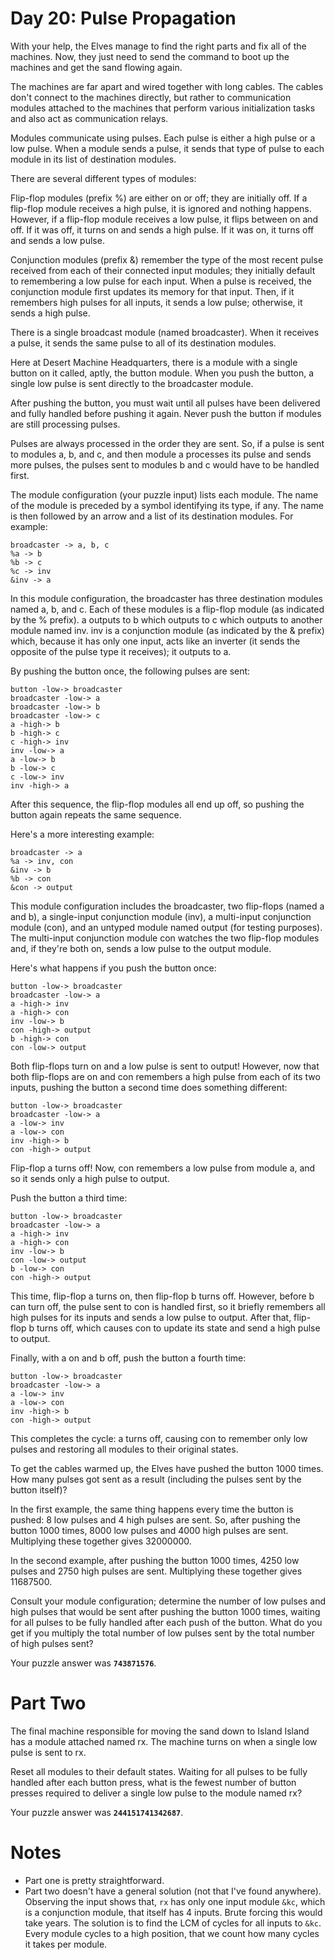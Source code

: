 # Day 20: Pulse Propagation

With your help, the Elves manage to find the right parts and fix all of the
machines. Now, they just need to send the command to boot up the machines and
get the sand flowing again.

The machines are far apart and wired together with long cables. The cables don't
connect to the machines directly, but rather to communication modules attached
to the machines that perform various initialization tasks and also act as
communication relays.

Modules communicate using pulses. Each pulse is either a high pulse or a low
pulse. When a module sends a pulse, it sends that type of pulse to each module
in its list of destination modules.

There are several different types of modules:

Flip-flop modules (prefix %) are either on or off; they are initially off. If a
flip-flop module receives a high pulse, it is ignored and nothing happens.
However, if a flip-flop module receives a low pulse, it flips between on and
off. If it was off, it turns on and sends a high pulse. If it was on, it turns
off and sends a low pulse.

Conjunction modules (prefix &) remember the type of the most recent pulse
received from each of their connected input modules; they initially default to
remembering a low pulse for each input. When a pulse is received, the
conjunction module first updates its memory for that input. Then, if it
remembers high pulses for all inputs, it sends a low pulse; otherwise, it sends
a high pulse.

There is a single broadcast module (named broadcaster). When it receives a
pulse, it sends the same pulse to all of its destination modules.

Here at Desert Machine Headquarters, there is a module with a single button on
it called, aptly, the button module. When you push the button, a single low
pulse is sent directly to the broadcaster module.

After pushing the button, you must wait until all pulses have been delivered and
fully handled before pushing it again. Never push the button if modules are
still processing pulses.

Pulses are always processed in the order they are sent. So, if a pulse is sent
to modules a, b, and c, and then module a processes its pulse and sends more
pulses, the pulses sent to modules b and c would have to be handled first.

The module configuration (your puzzle input) lists each module. The name of the
module is preceded by a symbol identifying its type, if any. The name is then
followed by an arrow and a list of its destination modules. For example:

```
broadcaster -> a, b, c
%a -> b
%b -> c
%c -> inv
&inv -> a
```

In this module configuration, the broadcaster has three destination modules
named a, b, and c. Each of these modules is a flip-flop module (as indicated by
the % prefix). a outputs to b which outputs to c which outputs to another module
named inv. inv is a conjunction module (as indicated by the & prefix) which,
because it has only one input, acts like an inverter (it sends the opposite of
the pulse type it receives); it outputs to a.

By pushing the button once, the following pulses are sent:

```
button -low-> broadcaster
broadcaster -low-> a
broadcaster -low-> b
broadcaster -low-> c
a -high-> b
b -high-> c
c -high-> inv
inv -low-> a
a -low-> b
b -low-> c
c -low-> inv
inv -high-> a
```

After this sequence, the flip-flop modules all end up off, so pushing the button
again repeats the same sequence.

Here's a more interesting example:

```
broadcaster -> a
%a -> inv, con
&inv -> b
%b -> con
&con -> output
```

This module configuration includes the broadcaster, two flip-flops (named a and
b), a single-input conjunction module (inv), a multi-input conjunction module
(con), and an untyped module named output (for testing purposes). The
multi-input conjunction module con watches the two flip-flop modules and, if
they're both on, sends a low pulse to the output module.

Here's what happens if you push the button once:

```
button -low-> broadcaster
broadcaster -low-> a
a -high-> inv
a -high-> con
inv -low-> b
con -high-> output
b -high-> con
con -low-> output
```

Both flip-flops turn on and a low pulse is sent to output! However, now that
both flip-flops are on and con remembers a high pulse from each of its two
inputs, pushing the button a second time does something different:

```
button -low-> broadcaster
broadcaster -low-> a
a -low-> inv
a -low-> con
inv -high-> b
con -high-> output
```

Flip-flop a turns off! Now, con remembers a low pulse from module a, and so it
sends only a high pulse to output.

Push the button a third time:

```
button -low-> broadcaster
broadcaster -low-> a
a -high-> inv
a -high-> con
inv -low-> b
con -low-> output
b -low-> con
con -high-> output
```

This time, flip-flop a turns on, then flip-flop b turns off. However, before b
can turn off, the pulse sent to con is handled first, so it briefly remembers
all high pulses for its inputs and sends a low pulse to output. After that,
flip-flop b turns off, which causes con to update its state and send a high
pulse to output.

Finally, with a on and b off, push the button a fourth time:

```
button -low-> broadcaster
broadcaster -low-> a
a -low-> inv
a -low-> con
inv -high-> b
con -high-> output
```

This completes the cycle: a turns off, causing con to remember only low pulses
and restoring all modules to their original states.

To get the cables warmed up, the Elves have pushed the button 1000 times. How
many pulses got sent as a result (including the pulses sent by the button
itself)?

In the first example, the same thing happens every time the button is pushed: 8
low pulses and 4 high pulses are sent. So, after pushing the button 1000 times,
8000 low pulses and 4000 high pulses are sent. Multiplying these together
gives 32000000.

In the second example, after pushing the button 1000 times, 4250 low pulses and
2750 high pulses are sent. Multiplying these together gives 11687500.

Consult your module configuration; determine the number of low pulses and high
pulses that would be sent after pushing the button 1000 times, waiting for all
pulses to be fully handled after each push of the button. What do you get if you
multiply the total number of low pulses sent by the total number of high pulses
sent?

Your puzzle answer was **`743871576`**.

# Part Two

The final machine responsible for moving the sand down to Island Island has a
module attached named rx. The machine turns on when a single low pulse is sent
to rx.

Reset all modules to their default states. Waiting for all pulses to be fully
handled after each button press, what is the fewest number of button presses
required to deliver a single low pulse to the module named rx?

Your puzzle answer was **`244151741342687`**.

# Notes

- Part one is pretty straightforward.
- Part two doesn't have a general solution (not that I've found anywhere).
  Observing the input shows that, `rx` has only one input module `&kc`, which is
  a conjunction module, that itself has 4 inputs. Brute forcing this would take
  years. The solution is to find the LCM of cycles for all inputs to `&kc`.
  Every module cycles to a high position, that we count how many cycles it takes
  per module.
